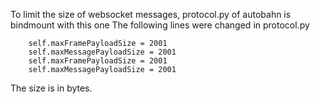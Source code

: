 To limit the size of websocket messages, protocol.py of autobahn is bindmount with this one
The following lines were changed in protocol.py

        self.maxFramePayloadSize = 2001
        self.maxMessagePayloadSize = 2001
        self.maxFramePayloadSize = 2001
        self.maxMessagePayloadSize = 2001

The size is in bytes.